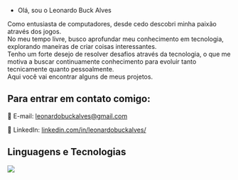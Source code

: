 - Olá, sou o Leonardo Buck Alves

Como entusiasta de computadores, desde cedo descobri minha paixão através dos jogos.  
No meu tempo livre, busco aprofundar meu conhecimento em tecnologia, explorando maneiras de criar coisas interessantes.    
Tenho um forte desejo de resolver desafios através da tecnologia, o que me motiva a buscar continuamente conhecimento para evoluir tanto
tecnicamente quanto pessoalmente.  
Aqui você vai encontrar alguns de meus projetos.


## Para entrar em contato comigo:

📧 E-mail: leonardobuckalves@gmail.com

💼 LinkedIn: [linkedin.com/in/leonardobuckalves/](https://www.linkedin.com/in/leonardobuckalves)

## Linguagens e Tecnologias

 <img src="https://skillicons.dev/icons?i=cs,js,html,css,git,github" />





